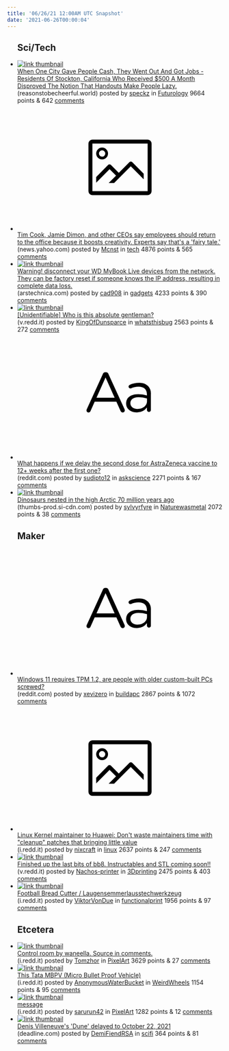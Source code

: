 ```yaml
---
title: '06/26/21 12:00AM UTC Snapshot'
date: '2021-06-26T00:00:04'
---
```

<ul>
<h2>Sci/Tech</h2>

<li><a href='https://reasonstobecheerful.world/when-a-city-gave-people-cash-they-went-out-and-got-jobs/'><img src='https://b.thumbs.redditmedia.com/YmQ9eilyJONwpKBZC7qCDsYK51EFqrtCye9DPaAsz-c.jpg' alt='link thumbnail'></a><div><div class='linkTitle'><a href='https://reasonstobecheerful.world/when-a-city-gave-people-cash-they-went-out-and-got-jobs/'>When One City Gave People Cash, They Went Out And Got Jobs - Residents Of Stockton, California Who Received $500 A Month Disproved The Notion That Handouts Make People Lazy.</a></div>(reasonstobecheerful.world) posted by <a href='https://www.reddit.com/user/speckz'>speckz</a> in <a href='https://www.reddit.com/r/Futurology'>Futurology</a> 9664 points & 642 <a href='https://www.reddit.com/r/Futurology/comments/o7ntbw/when_one_city_gave_people_cash_they_went_out_and/'>comments</a></div></li>

<li><a href='https://news.yahoo.com/tim-cook-jamie-dimon-other-174832275.html'><svg version='1.1' viewBox='-34 -14 104 64' preserveAspectRatio='xMidYMid meet' xmlns='http://www.w3.org/2000/svg' xmlns:xlink='http://www.w3.org/1999/xlink'>
    <title>link thumbnail</title>
    <path d='M32,4H4A2,2,0,0,0,2,6V30a2,2,0,0,0,2,2H32a2,2,0,0,0,2-2V6A2,2,0,0,0,32,4ZM4,30V6H32V30Z'></path>
    <path d='M8.92,14a3,3,0,1,0-3-3A3,3,0,0,0,8.92,14Zm0-4.6A1.6,1.6,0,1,1,7.33,11,1.6,1.6,0,0,1,8.92,9.41Z'></path>
    <path d='M22.78,15.37l-5.4,5.4-4-4a1,1,0,0,0-1.41,0L5.92,22.9v2.83l6.79-6.79L16,22.18l-3.75,3.75H15l8.45-8.45L30,24V21.18l-5.81-5.81A1,1,0,0,0,22.78,15.37Z'></path>
    </svg></a><div><div class='linkTitle'><a href='https://news.yahoo.com/tim-cook-jamie-dimon-other-174832275.html'>Tim Cook, Jamie Dimon, and other CEOs say employees should return to the office because it boosts creativity. Experts say that's a 'fairy tale.'</a></div>(news.yahoo.com) posted by <a href='https://www.reddit.com/user/Mcnst'>Mcnst</a> in <a href='https://www.reddit.com/r/tech'>tech</a> 4876 points & 565 <a href='https://www.reddit.com/r/tech/comments/o7d317/tim_cook_jamie_dimon_and_other_ceos_say_employees/'>comments</a></div></li>

<li><a href='https://arstechnica.com/gadgets/2021/06/mass-data-wipe-in-my-book-devices-prompts-warning-from-western-digital/'><img src='https://b.thumbs.redditmedia.com/RhBFneLUibrkiNd0PeMTaJz1qQIVPyl3Wm__QoLqPlw.jpg' alt='link thumbnail'></a><div><div class='linkTitle'><a href='https://arstechnica.com/gadgets/2021/06/mass-data-wipe-in-my-book-devices-prompts-warning-from-western-digital/'>Warning! disconnect your WD MyBook Live devices from the network. They can be factory reset if someone knows the IP address, resulting in complete data loss.</a></div>(arstechnica.com) posted by <a href='https://www.reddit.com/user/cad908'>cad908</a> in <a href='https://www.reddit.com/r/gadgets'>gadgets</a> 4233 points & 390 <a href='https://www.reddit.com/r/gadgets/comments/o7nvpb/warning_disconnect_your_wd_mybook_live_devices/'>comments</a></div></li>

<li><a href='https://v.redd.it/43agxzp8lb771'><img src='https://b.thumbs.redditmedia.com/qXlWZMqVOoStXGS1tJ9s5MGIWU4vq0d84P2xhfEQ4yo.jpg' alt='link thumbnail'></a><div><div class='linkTitle'><a href='https://v.redd.it/43agxzp8lb771'>[Unidentifiable] Who is this absolute gentleman?</a></div>(v.redd.it) posted by <a href='https://www.reddit.com/user/KingOfDunsparce'>KingOfDunsparce</a> in <a href='https://www.reddit.com/r/whatsthisbug'>whatsthisbug</a> 2563 points & 272 <a href='https://www.reddit.com/r/whatsthisbug/comments/o7e5x3/unidentifiable_who_is_this_absolute_gentleman/'>comments</a></div></li>

<li><a href='https://www.reddit.com/r/askscience/comments/o7klfh/what_happens_if_we_delay_the_second_dose_for/'><svg version='1.1' viewBox='-34 -12 104 64' preserveAspectRatio='xMidYMid slice' xmlns='http://www.w3.org/2000/svg' xmlns:xlink='http://www.w3.org/1999/xlink'>
    <title>text link thumbnail</title>
    <path d='M12.19,8.84a1.45,1.45,0,0,0-1.4-1h-.12a1.46,1.46,0,0,0-1.42,1L1.14,26.56a1.29,1.29,0,0,0-.14.59,1,1,0,0,0,1,1,1.12,1.12,0,0,0,1.08-.77l2.08-4.65h11l2.08,4.59a1.24,1.24,0,0,0,1.12.83,1.08,1.08,0,0,0,1.08-1.08,1.64,1.64,0,0,0-.14-.57ZM6.08,20.71l4.59-10.22,4.6,10.22Z'>
    </path>
    <path d='M32.24,14.78A6.35,6.35,0,0,0,27.6,13.2a11.36,11.36,0,0,0-4.7,1,1,1,0,0,0-.58.89,1,1,0,0,0,.94.92,1.23,1.23,0,0,0,.39-.08,8.87,8.87,0,0,1,3.72-.81c2.7,0,4.28,1.33,4.28,3.92v.5a15.29,15.29,0,0,0-4.42-.61c-3.64,0-6.14,1.61-6.14,4.64v.05c0,2.95,2.7,4.48,5.37,4.48a6.29,6.29,0,0,0,5.19-2.48V26.9a1,1,0,0,0,1,1,1,1,0,0,0,1-1.06V19A5.71,5.71,0,0,0,32.24,14.78Zm-.56,7.7c0,2.28-2.17,3.89-4.81,3.89-1.94,0-3.61-1.06-3.61-2.86v-.06c0-1.8,1.5-3,4.2-3a15.2,15.2,0,0,1,4.22.61Z'>
    </path>
    </svg></a><div><div class='linkTitle'><a href='https://www.reddit.com/r/askscience/comments/o7klfh/what_happens_if_we_delay_the_second_dose_for/'>What happens if we delay the second dose for AstraZeneca vaccine to 12+ weeks after the first one?</a></div>(reddit.com) posted by <a href='https://www.reddit.com/user/sudipto12'>sudipto12</a> in <a href='https://www.reddit.com/r/askscience'>askscience</a> 2271 points & 167 <a href='https://www.reddit.com/r/askscience/comments/o7klfh/what_happens_if_we_delay_the_second_dose_for/'>comments</a></div></li>

<li><a href='https://thumbs-prod.si-cdn.com/ebg28FbGLBfJhccw_IOAklr0Ebc=/800x600/filters:no_upscale():focal(800x601:801x602)/https://public-media.si-cdn.com/filer/d2/2f/d22ffd01-580e-4fbc-b3e5-ec250decd191/the-tyrannosaur-nanuqsaurus-with-its-young-credit-james-havens_web1.jpg'><img src='https://b.thumbs.redditmedia.com/zWQTIxfw9F41Ibx9ebKyZtKRkahtulviZAFVEwwttjA.jpg' alt='link thumbnail'></a><div><div class='linkTitle'><a href='https://thumbs-prod.si-cdn.com/ebg28FbGLBfJhccw_IOAklr0Ebc=/800x600/filters:no_upscale():focal(800x601:801x602)/https://public-media.si-cdn.com/filer/d2/2f/d22ffd01-580e-4fbc-b3e5-ec250decd191/the-tyrannosaur-nanuqsaurus-with-its-young-credit-james-havens_web1.jpg'>Dinosaurs nested in the high Arctic 70 million years ago</a></div>(thumbs-prod.si-cdn.com) posted by <a href='https://www.reddit.com/user/sylvyrfyre'>sylvyrfyre</a> in <a href='https://www.reddit.com/r/Naturewasmetal'>Naturewasmetal</a> 2072 points & 38 <a href='https://www.reddit.com/r/Naturewasmetal/comments/o7jnie/dinosaurs_nested_in_the_high_arctic_70_million/'>comments</a></div></li>

<h2>Maker</h2>

<li><a href='https://www.reddit.com/r/buildapc/comments/o7kzjo/windows_11_requires_tpm_12_are_people_with_older/'><svg version='1.1' viewBox='-34 -12 104 64' preserveAspectRatio='xMidYMid slice' xmlns='http://www.w3.org/2000/svg' xmlns:xlink='http://www.w3.org/1999/xlink'>
    <title>text link thumbnail</title>
    <path d='M12.19,8.84a1.45,1.45,0,0,0-1.4-1h-.12a1.46,1.46,0,0,0-1.42,1L1.14,26.56a1.29,1.29,0,0,0-.14.59,1,1,0,0,0,1,1,1.12,1.12,0,0,0,1.08-.77l2.08-4.65h11l2.08,4.59a1.24,1.24,0,0,0,1.12.83,1.08,1.08,0,0,0,1.08-1.08,1.64,1.64,0,0,0-.14-.57ZM6.08,20.71l4.59-10.22,4.6,10.22Z'>
    </path>
    <path d='M32.24,14.78A6.35,6.35,0,0,0,27.6,13.2a11.36,11.36,0,0,0-4.7,1,1,1,0,0,0-.58.89,1,1,0,0,0,.94.92,1.23,1.23,0,0,0,.39-.08,8.87,8.87,0,0,1,3.72-.81c2.7,0,4.28,1.33,4.28,3.92v.5a15.29,15.29,0,0,0-4.42-.61c-3.64,0-6.14,1.61-6.14,4.64v.05c0,2.95,2.7,4.48,5.37,4.48a6.29,6.29,0,0,0,5.19-2.48V26.9a1,1,0,0,0,1,1,1,1,0,0,0,1-1.06V19A5.71,5.71,0,0,0,32.24,14.78Zm-.56,7.7c0,2.28-2.17,3.89-4.81,3.89-1.94,0-3.61-1.06-3.61-2.86v-.06c0-1.8,1.5-3,4.2-3a15.2,15.2,0,0,1,4.22.61Z'>
    </path>
    </svg></a><div><div class='linkTitle'><a href='https://www.reddit.com/r/buildapc/comments/o7kzjo/windows_11_requires_tpm_12_are_people_with_older/'>Windows 11 requires TPM 1.2, are people with older custom-built PCs screwed?</a></div>(reddit.com) posted by <a href='https://www.reddit.com/user/xevizero'>xevizero</a> in <a href='https://www.reddit.com/r/buildapc'>buildapc</a> 2867 points & 1072 <a href='https://www.reddit.com/r/buildapc/comments/o7kzjo/windows_11_requires_tpm_12_are_people_with_older/'>comments</a></div></li>

<li><a href='https://i.redd.it/kr30u79f8f771.png'><svg version='1.1' viewBox='-34 -14 104 64' preserveAspectRatio='xMidYMid meet' xmlns='http://www.w3.org/2000/svg' xmlns:xlink='http://www.w3.org/1999/xlink'>
    <title>link thumbnail</title>
    <path d='M32,4H4A2,2,0,0,0,2,6V30a2,2,0,0,0,2,2H32a2,2,0,0,0,2-2V6A2,2,0,0,0,32,4ZM4,30V6H32V30Z'></path>
    <path d='M8.92,14a3,3,0,1,0-3-3A3,3,0,0,0,8.92,14Zm0-4.6A1.6,1.6,0,1,1,7.33,11,1.6,1.6,0,0,1,8.92,9.41Z'></path>
    <path d='M22.78,15.37l-5.4,5.4-4-4a1,1,0,0,0-1.41,0L5.92,22.9v2.83l6.79-6.79L16,22.18l-3.75,3.75H15l8.45-8.45L30,24V21.18l-5.81-5.81A1,1,0,0,0,22.78,15.37Z'></path>
    </svg></a><div><div class='linkTitle'><a href='https://i.redd.it/kr30u79f8f771.png'>Linux Kernel maintainer to Huawei: Don't waste maintainers time with "cleanup" patches that bringing little value</a></div>(i.redd.it) posted by <a href='https://www.reddit.com/user/nixcraft'>nixcraft</a> in <a href='https://www.reddit.com/r/linux'>linux</a> 2637 points & 247 <a href='https://www.reddit.com/r/linux/comments/o7oph7/linux_kernel_maintainer_to_huawei_dont_waste/'>comments</a></div></li>

<li><a href='https://v.redd.it/q7jblkehwe771'><img src='https://a.thumbs.redditmedia.com/elPB4T5LhlPVhgl5bzktv3gKHeNWa5TXCbwm0sxMdf0.jpg' alt='link thumbnail'></a><div><div class='linkTitle'><a href='https://v.redd.it/q7jblkehwe771'>Finished up the last bits of bb8. Instructables and STL coming soon!!</a></div>(v.redd.it) posted by <a href='https://www.reddit.com/user/Nachos-printer'>Nachos-printer</a> in <a href='https://www.reddit.com/r/3Dprinting'>3Dprinting</a> 2475 points & 403 <a href='https://www.reddit.com/r/3Dprinting/comments/o7ni0f/finished_up_the_last_bits_of_bb8_instructables/'>comments</a></div></li>

<li><a href='https://i.redd.it/8qbuzqgfdd771.jpg'><img src='https://b.thumbs.redditmedia.com/rRVA961iwodQni90b4I63Pnacp3oUV6Z9gB90bm693g.jpg' alt='link thumbnail'></a><div><div class='linkTitle'><a href='https://i.redd.it/8qbuzqgfdd771.jpg'>Football Bread Cutter / Laugensemmerlausstechwerkzeug</a></div>(i.redd.it) posted by <a href='https://www.reddit.com/user/ViktorVonDue'>ViktorVonDue</a> in <a href='https://www.reddit.com/r/functionalprint'>functionalprint</a> 1956 points & 97 <a href='https://www.reddit.com/r/functionalprint/comments/o7ja21/football_bread_cutter/'>comments</a></div></li>

<h2>Etcetera</h2>

<li><a href='https://i.redd.it/bqhdno8fxd771.gif'><img src='https://b.thumbs.redditmedia.com/wMNkZ4-Q-p6xpp-RFLFUCMhU5W0VDasxmsylM1PsR2g.jpg' alt='link thumbnail'></a><div><div class='linkTitle'><a href='https://i.redd.it/bqhdno8fxd771.gif'>Control room by waneella. Source in comments.</a></div>(i.redd.it) posted by <a href='https://www.reddit.com/user/Tomzhor'>Tomzhor</a> in <a href='https://www.reddit.com/r/PixelArt'>PixelArt</a> 3629 points & 27 <a href='https://www.reddit.com/r/PixelArt/comments/o7kpn1/control_room_by_waneella_source_in_comments/'>comments</a></div></li>

<li><a href='https://i.redd.it/1o4atkwmaf771.jpg'><img src='https://b.thumbs.redditmedia.com/7zDA5kAU5Z-VvWiu5t9ByOHO1AxNSyIXuy9xqDM4ezQ.jpg' alt='link thumbnail'></a><div><div class='linkTitle'><a href='https://i.redd.it/1o4atkwmaf771.jpg'>This Tata MBPV (Micro Bullet Proof Vehicle)</a></div>(i.redd.it) posted by <a href='https://www.reddit.com/user/AnonymousWaterBucket'>AnonymousWaterBucket</a> in <a href='https://www.reddit.com/r/WeirdWheels'>WeirdWheels</a> 1154 points & 95 <a href='https://www.reddit.com/r/WeirdWheels/comments/o7oxy8/this_tata_mbpv_micro_bullet_proof_vehicle/'>comments</a></div></li>

<li><a href='https://i.redd.it/xufnvtapbb771.gif'><img src='https://b.thumbs.redditmedia.com/3WNbzv5wzN4Y2IBRDY39iPfHpe8uEQtqD2PHxYl4YdE.jpg' alt='link thumbnail'></a><div><div class='linkTitle'><a href='https://i.redd.it/xufnvtapbb771.gif'>message</a></div>(i.redd.it) posted by <a href='https://www.reddit.com/user/sarurun42'>sarurun42</a> in <a href='https://www.reddit.com/r/PixelArt'>PixelArt</a> 1282 points & 12 <a href='https://www.reddit.com/r/PixelArt/comments/o7de3r/message/'>comments</a></div></li>

<li><a href='https://deadline.com/2021/06/dune-many-saints-of-newark-sopranos-release-date-changes-warner-bros-1234781687/'><img src='https://b.thumbs.redditmedia.com/-i6MQwO1QiFxfon2tPNRiVy9MnvMYs-3GC7VsVIbrko.jpg' alt='link thumbnail'></a><div><div class='linkTitle'><a href='https://deadline.com/2021/06/dune-many-saints-of-newark-sopranos-release-date-changes-warner-bros-1234781687/'>Denis Villeneuve's 'Dune' delayed to October 22, 2021</a></div>(deadline.com) posted by <a href='https://www.reddit.com/user/DemiFiendRSA'>DemiFiendRSA</a> in <a href='https://www.reddit.com/r/scifi'>scifi</a> 364 points & 81 <a href='https://www.reddit.com/r/scifi/comments/o7t1pj/denis_villeneuves_dune_delayed_to_october_22_2021/'>comments</a></div></li>

</ul>
